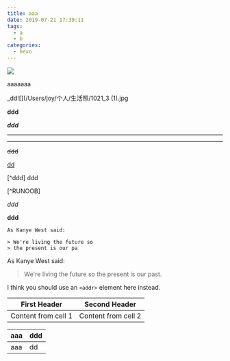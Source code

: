 ```yaml
---
title: aaa
date: 2019-07-21 17:39:11
tags:
  - a
  - b
categories:
  - hexo  
---
```




![](http://ww4.sinaimg.cn/large/006tNc79ly1g5a1lgyktvj30jr0qoq56.jpg)

 

aaaaaaa      



_dd![](/Users/joy/个人/生活照/1021_3 (1).jpg

__ddd__

___ddd___

***

***

~~ddd~~

<u>dd</u>

[^ddd] ddd

[^RUNOOB] 







*ddd*

**ddd**

```
As Kanye West said:

> We're living the future so
> the present is our pa
```

As Kanye West said:

> We're living the future so
> the present is our past.

I think you should use an
`<addr>` element here instead.



 First Header                | Second Header                
 :---: | --- 
 Content from cell 1         | Content from cell 2          



aaa    |   ddd
--- | --- 
aaa | dd

